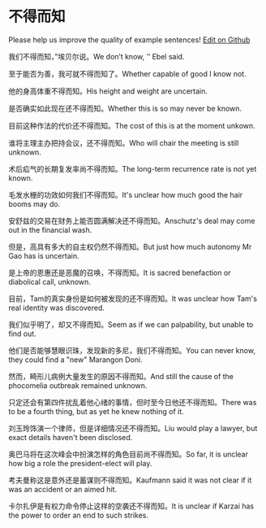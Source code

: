 # 不得而知

Please help us improve the quality of example sentences! [Edit on Github](https://github.com/jiyushe/jiyu-example-sentence-source/blob/main/chinese/budeerzhi.md)

<p><span class="chinese">我们不得而知，”埃贝尔说。</span><span class="english">We don’t know, ’’ Ebel said.</span></p>

<p><span class="chinese">至于能否为善，我可就不得而知了。</span><span class="english">Whether capable of good I know not.</span></p>

<p><span class="chinese">他的身高体重不得而知。</span><span class="english">His height and weight are uncertain.</span></p>

<p><span class="chinese">是否确实如此现在还不得而知。</span><span class="english">Whether this is so may never be known.</span></p>

<p><span class="chinese">目前这种作法的代价还不得而知。</span><span class="english">The cost of this is at the moment unkown.</span></p>

<p><span class="chinese">谁将主理主办把持会议，还不得而知。</span><span class="english">Who will chair the meeting is still unknown.</span></p>

<p><span class="chinese">术后疝气的长期复发率尚不得而知。</span><span class="english">The long-term recurrence rate is not yet known.</span></p>

<p><span class="chinese">毛发水栅的功效如何我们不得而知。</span><span class="english">It's unclear how much good the hair booms may do.</span></p>

<p><span class="chinese">安舒兹的交易在财务上能否圆满解决还不得而知。</span><span class="english">Anschutz's deal may come out in the financial wash.</span></p>

<p><span class="chinese">但是，高具有多大的自主权仍然不得而知。</span><span class="english">But just how much autonomy Mr Gao has is uncertain.</span></p>

<p><span class="chinese">是上帝的恩惠还是恶魔的召唤，不得而知。</span><span class="english">It is sacred benefaction or diabolical call, unknown.</span></p>

<p><span class="chinese">目前，Tam的真实身份是如何被发现的还不得而知。</span><span class="english">It was unclear how Tam's real identity was discovered.</span></p>

<p><span class="chinese">我们似乎明了，却又不得而知。</span><span class="english">Seem as if we can palpability, but unable to find out.</span></p>

<p><span class="chinese">他们是否能够慧眼识珠，发现新的多尼，我们不得而知。</span><span class="english">You can never know, they could find a "new" Marangon Doni.</span></p>

<p><span class="chinese">然而，畸形儿病例大量发生的原因不得而知。</span><span class="english">And still the cause of the phocomelia outbreak remained unknown.</span></p>

<p><span class="chinese">只定还会有第四件扰乱着他心绪的事情，但时至今日他还不得而知。</span><span class="english">There was to be a fourth thing, but as yet he knew nothing of it.</span></p>

<p><span class="chinese">刘玉玲饰演一个律师，但是详细情况还不得而知。</span><span class="english">Liu would play a lawyer, but exact details haven't been disclosed.</span></p>

<p><span class="chinese">奥巴马将在这次峰会中扮演怎样的角色目前尚不得而知。</span><span class="english">So far, it is unclear how big a role the president-elect will play.</span></p>

<p><span class="chinese">考夫曼称这是意外还是蓄谋则不得而知。</span><span class="english">Kaufmann said it was not clear if it was an accident or an aimed hit.</span></p>

<p><span class="chinese">卡尔扎伊是有权力命令停止这样的空袭还不得而知。</span><span class="english">It is unclear if Karzai has the power to order an end to such strikes.</span></p>

